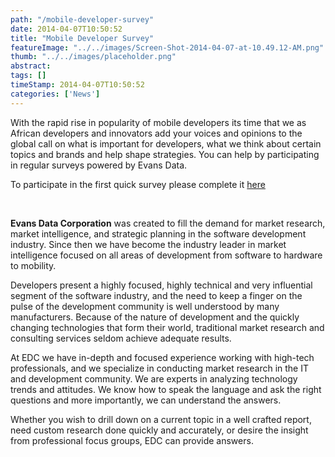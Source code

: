 ```yaml
---
path: "/mobile-developer-survey" 
date: 2014-04-07T10:50:52 
title: "Mobile Developer Survey" 
featureImage: "../../images/Screen-Shot-2014-04-07-at-10.49.12-AM.png"
thumb: "../../images/placeholder.png" 
abstract:  
tags: [] 
timeStamp: 2014-04-07T10:50:52 
categories: ['News'] 
---
```


<p>With the rapid rise in popularity of mobile developers its time that we as African developers and innovators add your voices and opinions to the global call on what is important for developers, what we think about certain topics and brands and help shape strategies. You can help by participating in regular surveys powered by Evans Data.</p>
<p>To participate in the first quick survey please complete it <a href="http://surveys.evansdata.com/EDC_Panel_2014_1/Panel_2014_1_MLABZA.php">here</a></p>
<p>&nbsp;</p>
<p><strong>Evans Data Corporation</strong> was created to fill the demand for market research, market intelligence, and strategic planning in the software development industry. Since then we have become the industry leader in market intelligence focused on all areas of development from software to hardware to mobility.</p>
<p>Developers present a highly focused, highly technical and very influential segment of the software industry, and the need to keep a finger on the pulse of the development community is well understood by many manufacturers. Because of the nature of development and the quickly changing technologies that form their world, traditional market research and consulting services seldom achieve adequate results.</p>
<p>At EDC we have in-depth and focused experience working with high-tech professionals, and we specialize in conducting market research in the IT and development community. We are experts in analyzing technology trends and attitudes. We know how to speak the language and ask the right questions and more importantly, we can understand the answers.</p>
<p>Whether you wish to drill down on a current topic in a well crafted report, need custom research done quickly and accurately, or desire the insight from professional focus groups, EDC can provide answers.</p>
